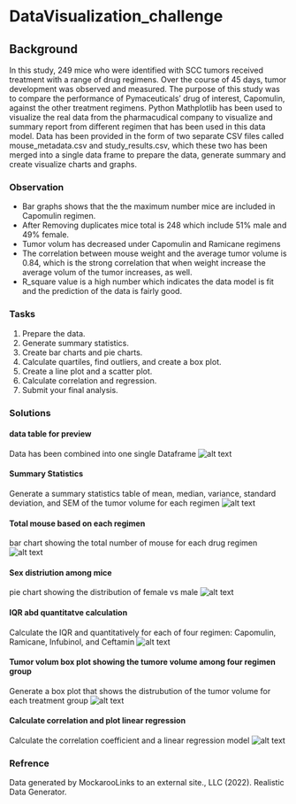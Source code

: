 # DataVisualization_challenge
## Background 
In this study, 249 mice who were identified with SCC tumors received treatment with a range of drug regimens. Over the course of 45 days, tumor development was observed and measured. The purpose of this study was to compare the performance of Pymaceuticals’ drug of interest, Capomulin, against the other treatment regimens.
Python Mathplotlib has been used to visualize the real data from the pharmacudical company to visualize and summary report from different regimen that has been used in this data  model. 
Data has been provided in the form of two separate CSV files called mouse_metadata.csv and study_results.csv, which these two has been merged into a single data frame to prepare the data, generate summary and create visualize charts and graphs. 


### Observation
- Bar graphs shows that the the maximum number mice are included in Capomulin regimen.
- After Removing duplicates mice total is 248 which include 51% male and 49% female.
- Tumor volum has decreased under Capomulin and Ramicane regimens
- The correlation between mouse weight and the average tumor volume is 0.84, which is the strong correlation that when weight increase the average volum of the tumor increases, as well.
- R_square value is a high number which indicates the data model is fit and the prediction of the data is fairly good.

### Tasks
1. Prepare the data.
2. Generate summary statistics.
3. Create bar charts and pie charts.
4. Calculate quartiles, find outliers, and create a box plot.
5. Create a line plot and a scatter plot.
6. Calculate correlation and regression.
7. Submit your final analysis.

### Solutions 
#### data table for preview
Data has been combined into one single Dataframe 
![alt text](/images/tablePreview.png)
#### Summary Statistics 
Generate a summary statistics table of mean, median, variance, standard deviation, and SEM of the tumor volume for each regimen
![alt text](/images/tablePreview.png)
#### Total mouse based on each regimen 
bar chart showing the total number of mouse for each drug regimen 
![alt text](/images/barchart.png)
#### Sex distriution among mice
pie chart showing the distribution of female vs male
![alt text](/images/piechart.png)
#### IQR abd quantitatve calculation 
Calculate the IQR and quantitatively for each of four regimen: Capomulin, Ramicane, Infubinol, and Ceftamin
![alt text](/images/QuartileOutlier.png)
#### Tumor volum box plot showing the tumore volume among four regimen group 
Generate a box plot that shows the distrubution of the tumor volume for each treatment group
![alt text](/images/boxPlot.png)
#### Calculate correlation and plot linear regression 
Calculate the correlation coefficient and a linear regression model 
![alt text](/images/correlationRegression.png)

### Refrence
 Data generated by MockarooLinks to an external site., LLC (2022). Realistic Data Generator.